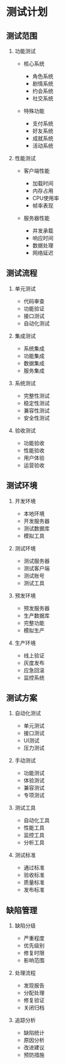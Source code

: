 # 测试计划

## 测试范围
1. 功能测试
   - 核心系统
     * 角色系统
     * 剧情系统
     * 约会系统
     * 社交系统
   
   - 特殊功能
     * 支付系统
     * 好友系统
     * 成就系统
     * 活动系统

2. 性能测试
   - 客户端性能
     * 加载时间
     * 内存占用
     * CPU使用率
     * 帧率表现
   
   - 服务器性能
     * 并发承载
     * 响应时间
     * 数据处理
     * 网络延迟

## 测试流程
1. 单元测试
   - 代码审查
   - 功能验证
   - 接口测试
   - 自动化测试

2. 集成测试
   - 系统集成
   - 功能集成
   - 数据集成
   - 服务集成

3. 系统测试
   - 完整性测试
   - 稳定性测试
   - 兼容性测试
   - 安全性测试

4. 验收测试
   - 功能验收
   - 性能验收
   - 用户体验
   - 运营验收

## 测试环境
1. 开发环境
   - 本地环境
   - 开发服务器
   - 测试数据库
   - 模拟工具

2. 测试环境
   - 测试服务器
   - 测试客户端
   - 测试账号
   - 测试工具

3. 预发环境
   - 预发服务器
   - 生产数据库
   - 完整功能
   - 模拟生产

4. 生产环境
   - 线上验证
   - 灰度发布
   - 应急回滚
   - 监控系统

## 测试方案
1. 自动化测试
   - 单元测试
   - 接口测试
   - UI测试
   - 压力测试

2. 手动测试
   - 功能测试
   - 体验测试
   - 兼容测试
   - 专项测试

3. 测试工具
   - 自动化工具
   - 性能工具
   - 监控工具
   - 分析工具

4. 测试标准
   - 通过标准
   - 验收标准
   - 质量标准
   - 发布标准

## 缺陷管理
1. 缺陷分级
   - 严重程度
   - 优先级别
   - 修复时限
   - 影响范围

2. 处理流程
   - 发现报告
   - 分配处理
   - 修复验证
   - 关闭归档

3. 追踪分析
   - 缺陷统计
   - 原因分析
   - 改进建议
   - 预防措施
